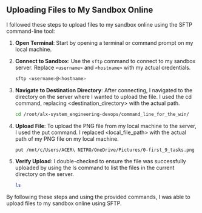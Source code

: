 ## Uploading Files to My Sandbox Online

I followed these steps to upload files to my sandbox online using the SFTP command-line tool:

1. **Open Terminal**: Start by opening a terminal or command prompt on my local machine.

2. **Connect to Sandbox**: Use the `sftp` command to connect to my sandbox server. Replace `<username>` and `<hostname>` with my actual credentials.

   ```bash
   sftp <username>@<hostname>

3. **Navigate to Destination Directory**: After connecting, I navigated to the directory on the server where I wanted to upload the file. I used the cd command, replacing <destination_directory> with the actual path.

   ```bash
   cd /root/alx-system_engineering-devops/command_line_for_the_win/

4. **Upload File**: To upload the PNG file from my local machine to the server, I used the put command. I replaced <local_file_path> with the actual path of my PNG file on my local machine.

   ```bash
   put /mnt/c/Users/ACER\ NITRO/OneDrive/Pictures/0-first_9_tasks.png

5. **Verify Upload**: I double-checked to ensure the file was successfully uploaded by using the ls command to list the files in the current directory on the server.

   ```bash
   ls

By following these steps and using the provided commands, I was able to upload files to my sandbox online using SFTP.
